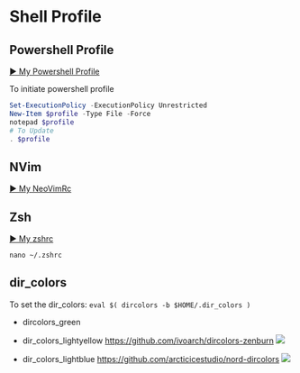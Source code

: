 ﻿# Shell Profile

## Powershell Profile

[▶ My Powershell Profile](profile.ps1)

To initiate powershell profile

```powershell
Set-ExecutionPolicy -ExecutionPolicy Unrestricted
New-Item $profile -Type File -Force
notepad $profile
# To Update
. $profile
```

## NVim
[▶ My NeoVimRc](init.vim)

## Zsh
[▶ My zshrc](profile-zsh.sh)

`nano ~/.zshrc`

## dir_colors

To set the dir_colors: `eval $( dircolors -b $HOME/.dir_colors )`

* dircolors_green

* dir_colors_lightyellow
https://github.com/ivoarch/dircolors-zenburn
![](https://github.com/ivoarch/dircolors-zenburn/raw/master/img/screenshot.png)

* dir_colors_lightblue
https://github.com/arcticicestudio/nord-dircolors
![](https://raw.githubusercontent.com/arcticicestudio/nord-docs/develop/assets/images/ports/dircolors/installation-shell-rc.png)
